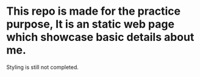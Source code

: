 # This repo is made for the practice purpose, It is an static web page which showcase basic details about me.

Styling is still not completed.

